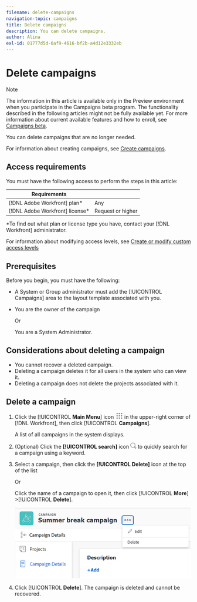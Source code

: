 ```yaml
---
filename: delete-campaigns
navigation-topic: campaigns
title: Delete campaigns
description: You can delete campaigns.
author: Alina
exl-id: 01777d5d-6af9-4616-bf2b-a4d12e3332eb
---
```

# Delete campaigns

<!--drafted for campaign removal:  

add this note when campaigns are removed (Jan 9), and take down the article altogether at 23.1 release (the week of Jan. 23 2023 ) 
>[!IMPORTANT] 
> 
>The functionality described in this article has been deprecated and removed from the Preview environment.  The Workfront Product team is going to review this functionality and include it in a future product release.  
> 
>This article will also be removed with the 23.1 release. At this time, we recommend that you update any bookmarks accordingly.  
> 
>For information about current feature releases, visit the [Product releases](../../product-announcements/product-releases/product-releases.md) page. 
--> 

>[!NOTE]
>
><span class="preview">The information in this article is available only in the Preview environment when you participate in the Campaigns beta program. The functionality described in the following articles might not be fully available yet. For more information about current available features and how to enroll, see [Campaigns beta](../../product-announcements/betas/campaign-object-beta.md).</span>

You can delete campaigns that are no longer needed.

For information about creating campaigns, see [Create campaigns](create-campaigns.md).

## Access requirements

You must have the following access to perform the steps in this article:

| Requirements |  |
|--------------------------|-------------------|
| [!DNL Adobe Workfront] plan* | Any |
| [!DNL Adobe Workfront] license* | Request or higher |

*To find out what plan or license type you have, contact your [!DNL Workfront] administrator.

For information about modifying access levels, see [Create or modify custom access levels](../../administration-and-setup/add-users/configure-and-grant-access/create-modify-access-levels.md)

<!--
When the access, permissions will be implemented for above, replace that *sentence under the table with this; 
*To find out what plan, license type, or access you have, contact your [!DNL Workfront] administrator.
-->

## Prerequisites

Before you begin, you must have the following:

* A System or Group administrator must add the [!UICONTROL Campaigns] area to the layout template associated with you.
* You are the owner of the campaign

   Or

   You are a System Administrator.

## Considerations about deleting a campaign


* You cannot recover a deleted campaign.
* Deleting a campaign deletes it for all users in the system who can view it.
* Deleting a campaign does not delete the projects associated with it.

<!--
* The campaign information at the project level is deleted.
* You can add projects, portfolios, or programs to a campaign. (replace the sentence above about projects only with this one when these objects become available.)
-->

## Delete a campaign

1. Click the [!UICONTROL **Main Menu**] icon ![](assets/main-menu-icon.png) in the upper-right corner of [!DNL Workfront], then click [!UICONTROL **Campaigns**].

   A list of all campaigns in the system displays.
1. (Optional) Click the **[!UICONTROL search]** icon ![](assets/search-icon.png) to quickly search for a campaign using a keyword.
1. Select a campaign, then click the **[!UICONTROL Delete]** icon at the top of the list

   Or

   Click the name of a campaign to open it, then click [!UICONTROL **More**] >[!UICONTROL **Delete**].

   ![](assets/campaign-delete-and-edit-options-from-campaign-page.png)
1. Click [!UICONTROL **Delete**].
The campaign is deleted and cannot be recovered.
